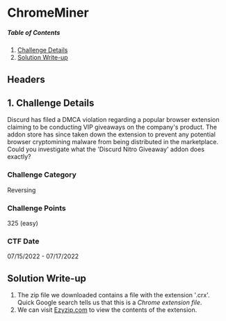 # ChromeMiner

##### Table of Contents  
1. [Challenge Details](#headers)  
2. [Solution Write-up](#headers)  
## Headers

## 1. Challenge Details 
Discurd has filed a DMCA violation regarding a popular browser extension claiming to be conducting VIP giveaways on the company's product. The addon store has since taken down the extension to prevent any potential browser cryptomining malware from being distributed in the marketplace. Could you investigate what the 'Discurd Nitro Giveaway' addon does exactly?

### Challenge Category
Reversing

### Challenge Points
325 (easy)

### CTF Date
07/15/2022 - 07/17/2022

## Solution Write-up

1. The zip file we downloaded contains a file with the extension '.crx'. Quick Google search tells us that this is a _Chrome extension file_. 
2. We can visit [Ezyzip.com](https://www.ezyzip.com/open-extract-crx-file.html) to view the contents of the extension.



